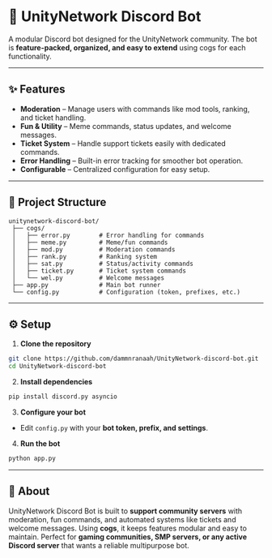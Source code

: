 # 🤖 UnityNetwork Discord Bot

A modular Discord bot designed for the UnityNetwork community.
The bot is **feature-packed, organized, and easy to extend** using cogs for each functionality.

---

## ✨ Features

* **Moderation** – Manage users with commands like mod tools, ranking, and ticket handling.
* **Fun & Utility** – Meme commands, status updates, and welcome messages.
* **Ticket System** – Handle support tickets easily with dedicated commands.
* **Error Handling** – Built-in error tracking for smoother bot operation.
* **Configurable** – Centralized configuration for easy setup.

---

## 📂 Project Structure

```
unitynetwork-discord-bot/
 ├── cogs/
 │   ├── error.py        # Error handling for commands
 │   ├── meme.py         # Meme/fun commands
 │   ├── mod.py          # Moderation commands
 │   ├── rank.py         # Ranking system
 │   ├── sat.py          # Status/activity commands
 │   ├── ticket.py       # Ticket system commands
 │   └── wel.py          # Welcome messages
 ├── app.py              # Main bot runner
 └── config.py           # Configuration (token, prefixes, etc.)
```

---

## ⚙️ Setup

1. **Clone the repository**

```bash
git clone https://github.com/dammnranaah/UnityNetwork-discord-bot.git
cd UnityNetwork-discord-bot
```

2. **Install dependencies**

```bash
pip install discord.py asyncio
```

3. **Configure your bot**

* Edit `config.py` with your **bot token, prefix, and settings**.

4. **Run the bot**

```bash
python app.py
```

---

## 🚀 About

UnityNetwork Discord Bot is built to **support community servers** with moderation, fun commands, and automated systems like tickets and welcome messages.
Using **cogs**, it keeps features modular and easy to maintain.
Perfect for **gaming communities, SMP servers, or any active Discord server** that wants a reliable multipurpose bot.
